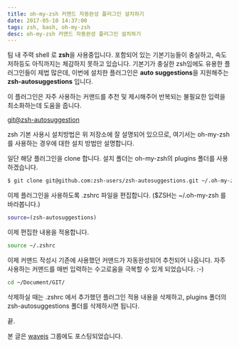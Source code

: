 ```yaml
---
title: oh-my-zsh 커맨드 자동완성 플러그인 설치하기
date: 2017-05-10 14:37:00
tags: zsh, bash, oh-my-zsh
desc: oh-my-zsh 커맨드 자동완성 플러그인 설치하기
---
```


팀 내 주력 shell 로 **zsh**을 사용중입니다. 포함되어 있는 기본기능들이 충실하고, 속도 저하등도 아직까지는 체감하지 못하고 있습니다. 기본기가 충실한 zsh임에도 유용한 플러그인들이 제법 많은데, 이번에 설치한 플러그인은 **auto suggestions**을 지원해주는 **zsh-autosuggestions** 입니다.

<!-- more -->

이 플러그인은 자주 사용하는 커맨드를 추천 및 제시해주어 반복되는 불필요한 입력을 최소화하는데 도움을 줍니다.

[git@zsh-autosuggestion](https://github.com/zsh-users/zsh-autosuggestions)

zsh 기본 사용시 설치방법은 위 저장소에 잘 설명되어 있으므로, 여기서는 oh-my-zsh를 사용하는 경우에 대한 설치 방법만 설명합니다.

일단 해당 플러그인을 clone 합니다. 설치 폴더는 oh-my-zsh의 plugins 폴더를 사용하겠습니다.
```bash
$ git clone git@github.com:zsh-users/zsh-autosuggestions.git ~/.oh-my-zsh/plugins/zsh-autosuggestions
```

이제 플러그인을 사용하도록 .zshrc 파일을 편집합니다. ($ZSH는 ~/.oh-my-zsh 를 바라봅니다.)
```bash
source=(zsh-autosuggestions)
```

이제 편집한 내용을 적용합니다.
```bash
source ~/.zshrc
```

이제 커맨드 작성시 기존에 사용했던 커맨드가 자동완성되어 추천되어 나옵니다. 자주 사용하는 커맨드를 매번 입력하는 수고로움을 극복할 수 있게 되었습니다. :-)

```bash
cd ~/Document/GIT/
```

삭제하실 때는 .zshrc 에서 추가했던 플러그인 적용 내용을 삭제하고, plugins 폴더의 zsh-autosuggestions 폴더를 삭제하시면 됩니다.

끝.

본 글은 [wavejs](http://blog.wavejs.io/zshe-keomaendeu-jadongwanseong-peulreogeuin-seolcihagi/) 그룹에도 포스팅되었습니다.
